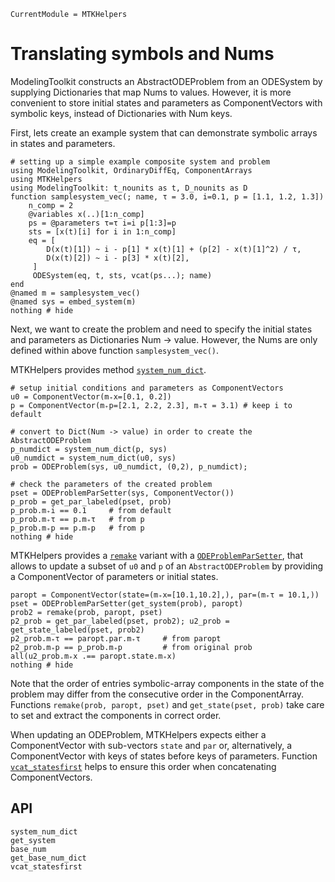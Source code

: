 ```@meta
CurrentModule = MTKHelpers
```

# Translating symbols and Nums

ModelingToolkit constructs an AbstractODEProblem from an ODESystem by supplying 
Dictionaries that map Nums to values. 
However, it is more convenient to store initial states and parameters
as ComponentVectors with symbolic keys, instead of Dictionaries with Num keys.

First, lets create an example system that can demonstrate symbolic arrays in states and 
parameters.

```@example doc
# setting up a simple example composite system and problem
using ModelingToolkit, OrdinaryDiffEq, ComponentArrays
using MTKHelpers
using ModelingToolkit: t_nounits as t, D_nounits as D
function samplesystem_vec(; name, τ = 3.0, i=0.1, p = [1.1, 1.2, 1.3])
    n_comp = 2
    @variables x(..)[1:n_comp] 
    ps = @parameters τ=τ i=i p[1:3]=p 
    sts = [x(t)[i] for i in 1:n_comp]
    eq = [
        D(x(t)[1]) ~ i - p[1] * x(t)[1] + (p[2] - x(t)[1]^2) / τ, 
        D(x(t)[2]) ~ i - p[3] * x(t)[2], 
     ]
     ODESystem(eq, t, sts, vcat(ps...); name)
end
@named m = samplesystem_vec()
@named sys = embed_system(m)
nothing # hide
```

Next, we want to create the problem and need to specify the initial states
and parameters as Dictionaries Num -> value. However, the Nums are only 
defined within above function `samplesystem_vec()`.

MTKHelpers provides method [`system_num_dict`](@ref).

```@example doc
# setup initial conditions and parameters as ComponentVectors
u0 = ComponentVector(m₊x=[0.1, 0.2])
p = ComponentVector(m₊p=[2.1, 2.2, 2.3], m₊τ = 3.1) # keep i to default

# convert to Dict(Num -> value) in order to create the AbstractODEProblem
p_numdict = system_num_dict(p, sys)
u0_numdict = system_num_dict(u0, sys)
prob = ODEProblem(sys, u0_numdict, (0,2), p_numdict);

# check the parameters of the created problem
pset = ODEProblemParSetter(sys, ComponentVector()) 
p_prob = get_par_labeled(pset, prob)
p_prob.m₊i == 0.1     # from default
p_prob.m₊τ == p.m₊τ   # from p
p_prob.m₊p == p.m₊p   # from p
nothing # hide
```

MTKHelpers provides a [`remake`](@ref) variant with a [`ODEProblemParSetter`](@ref), 
that allows to update a subset of `u0` and `p`
of an `AbstractODEProblem` by providing a ComponentVector of parameters or initial states. 

```@example doc
paropt = ComponentVector(state=(m₊x=[10.1,10.2],), par=(m₊τ = 10.1,))
pset = ODEProblemParSetter(get_system(prob), paropt)
prob2 = remake(prob, paropt, pset)
p2_prob = get_par_labeled(pset, prob2); u2_prob = get_state_labeled(pset, prob2)
p2_prob.m₊τ == paropt.par.m₊τ     # from paropt
p2_prob.m₊p == p_prob.m₊p         # from original prob
all(u2_prob.m₊x .== paropt.state.m₊x)
nothing # hide
```

Note that the order of entries symbolic-array components in the state of the problem
may differ from the consecutive order in the ComponentArray.
Functions `remake(prob, paropt, pset)` and `get_state(pset, prob)` take care 
to set and extract the components in correct order.

When updating an ODEProblem, MTKHelpers expects either a ComponentVector
with sub-vectors `state` and `par` or, alternatively, a ComponentVector with keys of 
states before keys of parameters.
Function [`vcat_statesfirst`](@ref) helps to ensure this order when concatenating
ComponentVectors.

## API

```@docs
system_num_dict
get_system
base_num
get_base_num_dict
vcat_statesfirst
```

